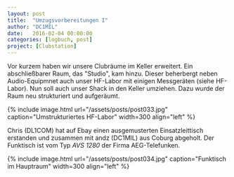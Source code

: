 ```yaml
---
layout: post
title:  "Umzugsvorbereitungen I"
author: "DC1MIL"
date:   2016-02-04 00:00:00
categories: [logbuch, post]
project: [Clubstation]
---
```


Vor kurzem haben wir unsere Clubräume im Keller erweitert. Ein abschließbarer Raum, das "Studio", kam hinzu. Dieser beherbergt neben Audio-Equipmnet auch unser HF-Labor mit einigen Messgeräten (siehe HF-Labor). Nun soll auch unser Shack in den Keller umziehen. Dazu wurde der Raum neu strukturiert und aufgeräumt.

{% include image.html url="/assets/posts/post033.jpg" caption="Umstrukturiertes HF-Labor" width=300 align="left" %}
<br style="clear: both;"> 

Chris (DL1COM) hat auf Ebay einen ausgemusterten Einsatzleittisch erstanden und zusammen mit andz (DC1MIL) aus Coburg abgeholt. Der Funktisch ist vom Typ *AVS 1280* der Firma AEG-Telefunken. 

{% include image.html url="/assets/posts/post034.jpg" caption="Funktisch im Hauptraum" width=300 align="left" %}
<br style="clear: both;"> 